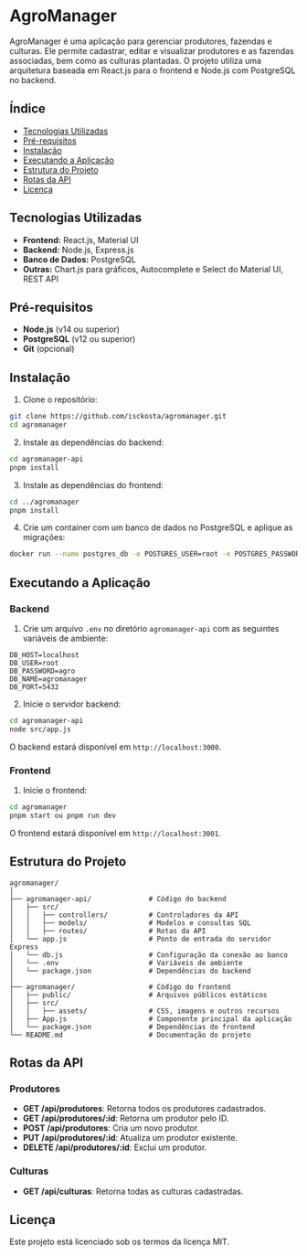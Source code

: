 # AgroManager

AgroManager é uma aplicação para gerenciar produtores, fazendas e culturas. Ele permite cadastrar, editar e visualizar produtores e as fazendas associadas, bem como as culturas plantadas. O projeto utiliza uma arquitetura baseada em React.js para o frontend e Node.js com PostgreSQL no backend.

## Índice

- [Tecnologias Utilizadas](#tecnologias-utilizadas)
- [Pré-requisitos](#pré-requisitos)
- [Instalação](#instalação)
- [Executando a Aplicação](#executando-a-aplicação)
- [Estrutura do Projeto](#estrutura-do-projeto)
- [Rotas da API](#rotas-da-api)
- [Licença](#licença)

## Tecnologias Utilizadas

- **Frontend:** React.js, Material UI
- **Backend:** Node.js, Express.js
- **Banco de Dados:** PostgreSQL
- **Outras:** Chart.js para gráficos, Autocomplete e Select do Material UI, REST API

## Pré-requisitos

- **Node.js** (v14 ou superior)
- **PostgreSQL** (v12 ou superior)
- **Git** (opcional)

## Instalação

1. Clone o repositório:

```bash
git clone https://github.com/isckosta/agromanager.git
cd agromanager
```

2. Instale as dependências do backend:

```bash
cd agromanager-api
pnpm install
```

3. Instale as dependências do frontend:

```bash
cd ../agromanager
pnpm install
```

4. Crie um container com um banco de dados no PostgreSQL e aplique as migrações:

```bash
docker run --name postgres_db -e POSTGRES_USER=root -e POSTGRES_PASSWORD=agro -e POSTGRES_DB=agromanager -p 5432:5432 -v pgdata:/var/lib/postgresql/data -d postgres:15
```

## Executando a Aplicação

### Backend

1. Crie um arquivo `.env` no diretório `agromanager-api` com as seguintes variáveis de ambiente:

```env
DB_HOST=localhost
DB_USER=root
DB_PASSWORD=agro
DB_NAME=agromanager
DB_PORT=5432
```

2. Inicie o servidor backend:

```bash
cd agromanager-api
node src/app.js
```

O backend estará disponível em `http://localhost:3000`.

### Frontend

1. Inicie o frontend:

```bash
cd agromanager
pnpm start ou pnpm run dev
```

O frontend estará disponível em `http://localhost:3001`.

## Estrutura do Projeto

```plaintext
agromanager/
│
├── agromanager-api/              # Código do backend
│   ├── src/
│   │   ├── controllers/          # Controladores da API
│   │   ├── models/               # Modelos e consultas SQL
│   │   ├── routes/               # Rotas da API
│   └── app.js                    # Ponto de entrada do servidor Express
│   └── db.js                     # Configuração da conexão ao banco
│   └── .env                      # Variáveis de ambiente
│   └── package.json              # Dependências do backend
│
├── agromanager/                  # Código do frontend
│   ├── public/                   # Arquivos públicos estáticos
│   ├── src/
│   │   ├── assets/               # CSS, imagens e outros recursos
│   ├── App.js                    # Componente principal da aplicação
│   └── package.json              # Dependências do frontend
└── README.md                     # Documentação do projeto
```

## Rotas da API

### Produtores

- **GET /api/produtores**: Retorna todos os produtores cadastrados.
- **GET /api/produtores/:id**: Retorna um produtor pelo ID.
- **POST /api/produtores**: Cria um novo produtor.
- **PUT /api/produtores/:id**: Atualiza um produtor existente.
- **DELETE /api/produtores/:id**: Exclui um produtor.

### Culturas

- **GET /api/culturas**: Retorna todas as culturas cadastradas.

## Licença

Este projeto está licenciado sob os termos da licença MIT.
